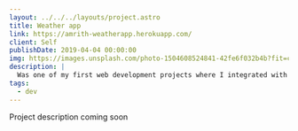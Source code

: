 ```yaml
---
layout: ../../../layouts/project.astro
title: Weather app
link: https://amrith-weatherapp.herokuapp.com/
client: Self
publishDate: 2019-04-04 00:00:00
img: https://images.unsplash.com/photo-1504608524841-42fe6f032b4b?fit=crop&w=1400&h=700&q=75
description: |
  Was one of my first web development projects where I integrated with 2 apis to get the weather data.
tags:
  - dev
---
```


Project description coming soon